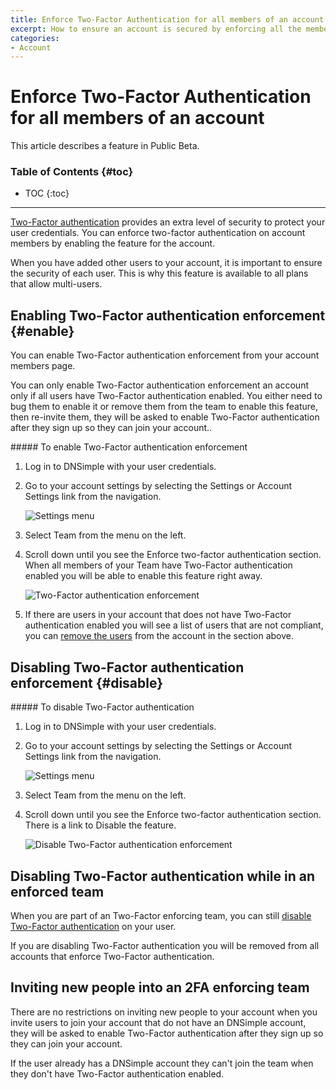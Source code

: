 ```yaml
---
title: Enforce Two-Factor Authentication for all members of an account
excerpt: How to ensure an account is secured by enforcing all the members of an account to use two-factor authentication.
categories:
- Account
---
```


# Enforce Two-Factor Authentication for all members of an account

<info>
This article describes a feature in Public Beta.
</info>

### Table of Contents {#toc}

* TOC
{:toc}

---

[Two-Factor authentication](/articles/two-factor-authentication/) provides an extra level of security to protect your user credentials. You can enforce two-factor authentication on account members by enabling the feature for the account.

When you have added other users to your account, it is important to ensure the security of each user. This is why this feature is available to all plans that allow multi-users.

## Enabling Two-Factor authentication enforcement {#enable}

You can enable Two-Factor authentication enforcement from your account members page.

You can only enable Two-Factor authentication enforcement an account only if all users have Two-Factor authentication enabled. You either need to bug them to enable it or remove them from the team to enable this feature, then re-invite them, they will be asked to enable Two-Factor authentication after they sign up so they can join your account..

<div class="section-steps" markdown="1">
##### To enable Two-Factor authentication enforcement

1.  Log in to DNSimple with your user credentials.
1.  Go to your account settings by selecting the <label>Settings</label> or <label>Account Settings</label> link from the navigation.

    ![Settings menu](/files/account-settings-access.jpg)

1.  Select <label>Team</label> from the menu on the left.
1.  Scroll down until you see the <label>Enforce two-factor authentication</label> section. When all members of your Team have Two-Factor authentication enabled you will be able to enable this feature right away.

    ![Two-Factor authentication enforcement](/files/account-2fa-enforcement.png)

1.  If there are users in your account that does not have Two-Factor authentication enabled you will see a list of users that are not compliant, you can [remove the users](/articles/account-users/#removing-members-from-an-account) from the account in the section above.
</div>


## Disabling Two-Factor authentication enforcement {#disable}

<div class="section-steps" markdown="1">
##### To disable Two-Factor authentication

1.  Log in to DNSimple with your user credentials.
1.  Go to your account settings by selecting the <label>Settings</label> or <label>Account Settings</label> link from the navigation.

    ![Settings menu](/files/account-settings-access.jpg)

1.  Select <label>Team</label> from the menu on the left.
1.  Scroll down until you see the <label>Enforce two-factor authentication</label> section. There is a link to <label>Disable</label> the feature.

    ![Disable Two-Factor authentication enforcement](/files/account-disable-2fa-enforcement.png)
</div>


## Disabling Two-Factor authentication while in an enforced team

When you are part of an Two-Factor enforcing team, you can still [disable Two-Factor authentication](/articles/two-factor-authentication/#disable) on your user.

<warning>
If you are disabling Two-Factor authentication you will be removed from all accounts that enforce Two-Factor authentication.
</warning>


## Inviting new people into an 2FA enforcing team

There are no restrictions on inviting new people to your account when you invite users to join your account that do not have an DNSimple account, they will be asked to enable Two-Factor authentication after they sign up so they can join your account.

If the user already has a DNSimple account they can't join the team when they don't have Two-Factor authentication enabled.
